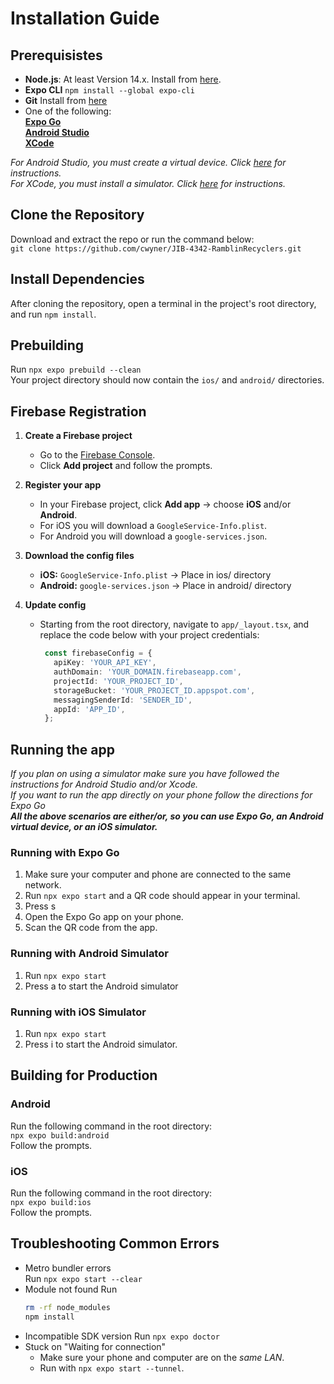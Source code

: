 # Installation Guide

## Prerequisistes
- **Node.js**: At least Version 14.x.
  Install from [here](https://nodejs.org/).
- **Expo CLI**
  `npm install --global expo-cli`
- **Git**
  Install from [here](https://git-scm.com/downloads)
- One of the following:\
  **[Expo Go](https://expo.dev/go)**\
  **[Android Studio](https://www.bing.com/search?q=android+studio&cvid=8b177a138c3b4168a80a762762ac5bbf&gs_lcrp=EgRlZGdlKgYIABBFGDkyBggAEEUYOTIGCAEQLhhAMgYIAhAAGEAyBggDEAAYQDIGCAQQABhAMgYIBRAAGEAyBggGEAAYQDIGCAcQABhA0gEIMTg4OGowajmoAgiwAgE&FORM=ANAB01&PC=U531)**\
  **[XCode](https://developer.apple.com/xcode/)**

*For Android Studio, you must create a virtual device. Click [here](https://developer.android.com/studio/run/managing-avds) for instructions.*\
*For XCode, you must install a simulator. Click [here](https://developer.apple.com/documentation/xcode/downloading-and-installing-additional-xcode-components) for instructions.*

## Clone the Repository
Download and extract the repo or run the command below:\
`git clone https://github.com/cwyner/JIB-4342-RamblinRecyclers.git`

## Install Dependencies
After cloning the repository, open a terminal in the project's root directory, and run
`npm install`.

## Prebuilding
Run `npx expo prebuild --clean`\
Your project directory should now contain the `ios/` and `android/` directories.

## Firebase Registration
1. **Create a Firebase project**  
   - Go to the [Firebase Console](https://console.firebase.google.com/).  
   - Click **Add project** and follow the prompts.

2. **Register your app**  
   - In your Firebase project, click **Add app** → choose **iOS** and/or **Android**.  
   - For iOS you will download a `GoogleService-Info.plist`.  
   - For Android you will download a `google-services.json`.

3. **Download the config files**  
   - **iOS:** `GoogleService-Info.plist` -> Place in ios/ directory
   - **Android:** `google-services.json` -> Place in android/ directory

4. **Update config**
   - Starting from the root directory, navigate to `app/_layout.tsx`, and replace the code below with your project credentials:
     ```typescript
      const firebaseConfig = {
        apiKey: 'YOUR_API_KEY',
        authDomain: 'YOUR_DOMAIN.firebaseapp.com',
        projectId: 'YOUR_PROJECT_ID',
        storageBucket: 'YOUR_PROJECT_ID.appspot.com',
        messagingSenderId: 'SENDER_ID',
        appId: 'APP_ID',
      };
     ```
## Running the app
*If you plan on using a simulator make sure you have followed the instructions for Android Studio and/or Xcode.* \
*If you want to run the app directly on your phone follow the directions for Expo Go* \
***All the above scenarios are either/or, so you can use Expo Go, an Android virtual device, or an iOS simulator.***

### Running with Expo Go
1. Make sure your computer and phone are connected to the same network.
2. Run `npx expo start` and a QR code should appear in your terminal.
3. Press s
4. Open the Expo Go app on your phone.
5. Scan the QR code from the app.

### Running with Android Simulator
1. Run `npx expo start`
2. Press a to start the Android simulator

### Running with iOS Simulator
1. Run `npx expo start`
2. Press i to start the Android simulator.

## Building for Production
### Android
Run the following command in the root directory:\
`npx expo build:android`\
Follow the prompts.
### iOS
Run the following command in the root directory:\
`npx expo build:ios`\
Follow the prompts.

## Troubleshooting Common Errors
- Metro bundler errors \
  Run `npx expo start --clear`
- Module not found
  Run
  ```bash
  rm -rf node_modules
  npm install
  ```
- Incompatible SDK version
  Run `npx expo doctor`
- Stuck on "Waiting for connection"
  - Make sure your phone and computer are on the *same LAN*.
  - Run with `npx expo start --tunnel`.
